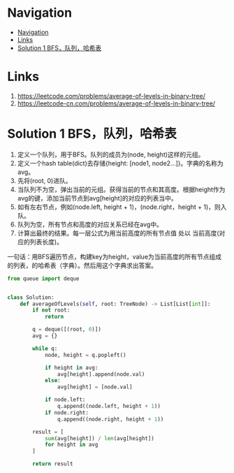 # Navigation
- [Navigation](#navigation)
- [Links](#links)
- [Solution 1 BFS，队列，哈希表](#solution-1-bfs%e9%98%9f%e5%88%97%e5%93%88%e5%b8%8c%e8%a1%a8)

# Links
1. https://leetcode.com/problems/average-of-levels-in-binary-tree/
2. https://leetcode-cn.com/problems/average-of-levels-in-binary-tree/


# Solution 1 BFS，队列，哈希表
1. 定义一个队列，用于BFS。队列的成员为(node, height)这样的元组。
2. 定义一个hash table(dict)去存储{height: [node1, node2...]}。字典的名称为avg。 
3. 先将(root, 0)进队。
4. 当队列不为空，弹出当前的元组。获得当前的节点和其高度。根据height作为avg的键，添加当前节点到avg[height]的对应的列表当中。
5. 如有左右节点，例如(node.left, height + 1)，(node.right，height + 1)，则入队。
6. 队列为空，所有节点和高度的对应关系已经在avg中。
7. 计算出最终的结果。每一层公式为用当前高度的所有节点值 处以 当前高度(对应的列表长度)。

一句话：用BFS遍历节点，构建key为height，value为当前高度的所有节点组成的列表，的哈希表（字典）。然后用这个字典求出答案。

```python
from queue import deque


class Solution:
    def averageOfLevels(self, root: TreeNode) -> List[List[int]]:
        if not root:
            return

        q = deque([(root, 0)])
        avg = {}

        while q:
            node, height = q.popleft()

            if height in avg:
                avg[height].append(node.val)
            else:
                avg[height] = [node.val]

            if node.left:
                q.append((node.left, height + 1))
            if node.right:
                q.append((node.right, height + 1))

        result = [
            sum(avg[height]) / len(avg[height])
            for height in avg
        ]

        return result
```